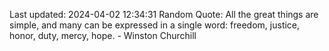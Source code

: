 Last updated: 2024-04-02 12:34:31
Random Quote: All the great things are simple, and many can be expressed in a single word: freedom, justice, honor, duty, mercy, hope. - Winston Churchill